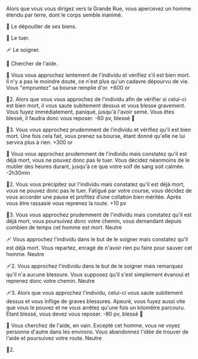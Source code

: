 Alors que vous vous dirigez vers la Grande Rue, vous apercevez un homme étendu par terre, dont le corps semble inanimé.

🤑 Le dépouiller de ses biens.

🔪 Le tuer.

🩹 Le soigner.

🏃 Chercher de l'aide.

🤑
Vous vous approchez lentement de l'individu et vérifiez s'il est bien mort. Il n'y a pas le moindre doute, ce n'est plus qu'un cadavre dépourvu de vie. Vous "empruntez" sa bourse remplie d'or.
+600 or

🤑2.
Alors que vous vous approchez de l'individu afin de vérifier si celui-ci est bien mort, il vous saute subitement dessus et vous blesse gravement. Vous fuyez immédiatement, paniqué, jusqu'à l'avoir semé. Vous êtes blessé, il faudra donc vous reposer.
-60 pv, blessé 🤕

🤑3.
Vous vous approchez prudemment de l'individu et vérifiez qu'il est bien mort. Une fois cela fait, vous prenez sa bourse, étant donné qu'elle ne lui servira plus à rien.
+300 or

🔪
Vous vous approchez prudemment de l'individu mais constatez qu'il est déjà mort, vous ne pouvez donc pas le tuer. Vous décidez néanmoins de le mutiler des heures durant, jusqu'à ce que votre soif de sang soit calmée.
-2h30min

🔪2.
Vous vous précipitez sur l'individu mais constatez qu'il est déjà mort, vous ne pouvez donc pas le tuer. Fatigué par votre course, vous décidez de vous accorder une pause et profitez d’une collation bien méritée. Après vous être rassasié vous reprenez la route.
+10 pv

🔪3.
Vous vous approchez prudemment de l'individu mais constatez qu'il est déjà mort, vous poursuivez donc votre chemin, vous demandant depuis combien de temps cet homme est mort.
Neutre

🩹
Vous approchez l'individu dans le but de le soigner mais constatez qu'il est déjà mort. Vous repartez, enragé de n'avoir rien pu faire pour sauver cet homme.
Neutre

🩹2.
Vous approchez l'individu dans le but de le soigner mais remarquez qu'il n'a aucune blessure. Vous supposez qu'il s'est simplement évanoui et reprenez donc votre chemin.
Neutre

🩹3.
Alors que vous approchez l'individu, celui-ci vous saute subitement dessus et vous inflige de graves blessures. Apeuré, vous fuyez aussi vite que vous le pouvez et ne vous arrêtez qu'une fois un kilomètre parcouru. Étant blessé, vous devez vous reposer.
-80 pv, blessé 🤕

🏃
Vous cherchez de l'aide, en vain. Excepté cet homme, vous ne voyez personne d'autre dans les environs. Vous abandonnez l'idée de trouver de l'aide et poursuivez votre route.
Neutre

🏃2.
